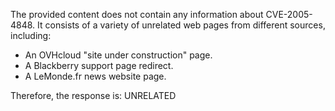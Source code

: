 The provided content does not contain any information about CVE-2005-4848.
It consists of a variety of unrelated web pages from different sources, including:

- An OVHcloud "site under construction" page.
- A Blackberry support page redirect.
- A LeMonde.fr news website page.

Therefore, the response is:
UNRELATED